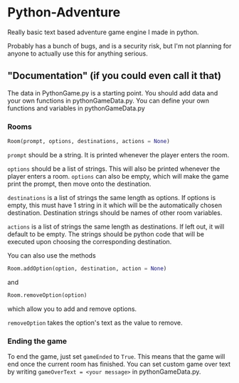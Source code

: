 # Python-Adventure

Really basic text based adventure game engine I made in python.

Probably has a bunch of bugs, and is a security risk, but I'm not planning for anyone to actually use this for anything serious.

## "Documentation" (if you could even call it that)

The data in PythonGame.py is a starting point. You should add data and your own functions in pythonGameData.py.
You can define your own functions and variables in pythonGameData.py

### Rooms

```python
Room(prompt, options, destinations, actions = None)
```
`prompt` should be a string. It is printed whenever the player enters the room.

`options` should be a list of strings. This will also be printed whenever the player enters a room. `options` can also be empty, which will make the game print the prompt, then move onto the destination.

`destinations` is a list of strings the same length as options. If options is empty, this must have 1 string in it which will be the automatically chosen destination. Destination strings should be names of other room variables.

`actions` is a list of strings the same length as destinations. If left out, it will default to be empty. The strings should be python code that will be executed upon choosing the corresponding destination.

You can also use the methods
```python
Room.addOption(option, destination, action = None)
```
and
```python
Room.removeOption(option)
```
which allow you to add and remove options.

`removeOption` takes the option's text as the value to remove.

### Ending the game

To end the game, just set `gameEnded` to `True`. This means that the game will end once the current room has finished. You can set custom game over text by writing `gameOverText = <your message>` in pythonGameData.py.